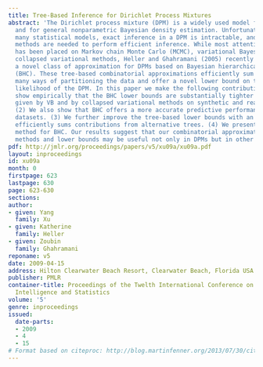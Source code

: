 ```yaml
---
title: Tree-Based Inference for Dirichlet Process Mixtures
abstract: 'The Dirichlet process mixture (DPM) is a widely used model for clustering
  and for general nonparametric Bayesian density estimation. Unfortunately, like in
  many statistical models, exact inference in a DPM is intractable, and  approximate
  methods are needed to perform efficient inference. While most attention in the literature
  has been placed on Markov chain Monte Carlo (MCMC), variational Bayesian (VB) and
  collapsed variational methods, Heller and Ghahramani (2005) recently introduced
  a novel class of approximation for DPMs based on Bayesian hierarchical clustering
  (BHC). These tree-based combinatorial approximations efficiently sum over exponentially
  many ways of partitioning the data and offer a novel lower bound on the marginal
  likelihood of the DPM. In this paper we make the following contributions: (1) We
  show empirically that the BHC lower bounds are substantially tighter than the bounds
  given by VB and by collapsed variational methods on synthetic and real datasets.
  (2) We also show that BHC offers a more accurate predictive performance on these
  datasets. (3) We further improve the tree-based lower bounds with an algorithm that
  efficiently sums contributions from alternative trees. (4) We present a fast approximate
  method for BHC. Our results suggest that our combinatorial approximate inference
  methods and lower bounds may be useful not only in DPMs but in other models as well.'
pdf: http://jmlr.org/proceedings/papers/v5/xu09a/xu09a.pdf
layout: inproceedings
id: xu09a
month: 0
firstpage: 623
lastpage: 630
page: 623-630
sections: 
author:
- given: Yang
  family: Xu
- given: Katherine
  family: Heller
- given: Zoubin
  family: Ghahramani
reponame: v5
date: 2009-04-15
address: Hilton Clearwater Beach Resort, Clearwater Beach, Florida USA
publisher: PMLR
container-title: Proceedings of the Twelth International Conference on Artificial
  Intelligence and Statistics
volume: '5'
genre: inproceedings
issued:
  date-parts:
  - 2009
  - 4
  - 15
# Format based on citeproc: http://blog.martinfenner.org/2013/07/30/citeproc-yaml-for-bibliographies/
---
```

